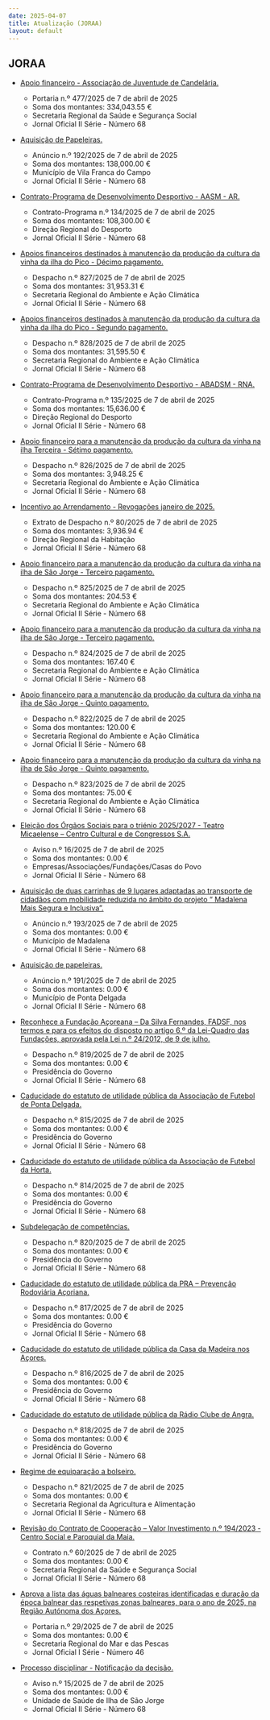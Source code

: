 ```yaml
---
date: 2025-04-07
title: Atualização (JORAA)
layout: default
---
```

## JORAA

* [Apoio financeiro - Associação de Juventude de Candelária.](https://jo.azores.gov.pt/#/ato/04435b15-d54d-48a9-99ff-89d4b9ef9850)
  * Portaria n.º 477/2025 de 7 de abril de 2025
  * Soma dos montantes: 334,043.55 €
  * Secretaria Regional da Saúde e Segurança Social
  * Jornal Oficial II Série - Número 68

* [Aquisição de Papeleiras.](https://jo.azores.gov.pt/#/ato/acff518e-cb19-435f-914c-e387eb3a0432)
  * Anúncio n.º 192/2025 de 7 de abril de 2025
  * Soma dos montantes: 138,000.00 €
  * Município de Vila Franca do Campo
  * Jornal Oficial II Série - Número 68

* [Contrato-Programa de Desenvolvimento Desportivo - AASM - AR.](https://jo.azores.gov.pt/#/ato/b7511949-0085-45ab-bf8c-b9cb5f723901)
  * Contrato-Programa n.º 134/2025 de 7 de abril de 2025
  * Soma dos montantes: 108,300.00 €
  * Direção Regional do Desporto
  * Jornal Oficial II Série - Número 68

* [Apoios financeiros destinados à manutenção da produção da cultura da vinha da ilha do Pico - Décimo pagamento.](https://jo.azores.gov.pt/#/ato/09e302b2-54aa-4ae8-913b-d7b6a98b12b9)
  * Despacho n.º 827/2025 de 7 de abril de 2025
  * Soma dos montantes: 31,953.31 €
  * Secretaria Regional do Ambiente e Ação Climática
  * Jornal Oficial II Série - Número 68

* [Apoios financeiros destinados à manutenção da produção da cultura da vinha da ilha do Pico - Segundo pagamento.](https://jo.azores.gov.pt/#/ato/03f0e39c-3b89-4e74-aa17-e9cb42410d13)
  * Despacho n.º 828/2025 de 7 de abril de 2025
  * Soma dos montantes: 31,595.50 €
  * Secretaria Regional do Ambiente e Ação Climática
  * Jornal Oficial II Série - Número 68

* [Contrato-Programa de Desenvolvimento Desportivo - ABADSM - RNA.](https://jo.azores.gov.pt/#/ato/9730b3f5-3d31-4746-bc85-f70f0cf3dedd)
  * Contrato-Programa n.º 135/2025 de 7 de abril de 2025
  * Soma dos montantes: 15,636.00 €
  * Direção Regional do Desporto
  * Jornal Oficial II Série - Número 68

* [Apoio financeiro para a manutenção da produção da cultura da vinha na ilha Terceira - Sétimo pagamento.](https://jo.azores.gov.pt/#/ato/e571f117-a794-4a96-b603-89028f40761a)
  * Despacho n.º 826/2025 de 7 de abril de 2025
  * Soma dos montantes: 3,948.25 €
  * Secretaria Regional do Ambiente e Ação Climática
  * Jornal Oficial II Série - Número 68

* [Incentivo ao Arrendamento - Revogações janeiro de 2025.](https://jo.azores.gov.pt/#/ato/e79dfe6d-83eb-4b03-ad91-c426a28f7940)
  * Extrato de Despacho n.º 80/2025 de 7 de abril de 2025
  * Soma dos montantes: 3,936.94 €
  * Direção Regional da Habitação
  * Jornal Oficial II Série - Número 68

* [Apoio financeiro para a manutenção da produção da cultura da vinha na ilha de São Jorge - Terceiro pagamento.](https://jo.azores.gov.pt/#/ato/f1ec2b64-0d1b-4a3e-acc4-e5d27c2c654c)
  * Despacho n.º 825/2025 de 7 de abril de 2025
  * Soma dos montantes: 204.53 €
  * Secretaria Regional do Ambiente e Ação Climática
  * Jornal Oficial II Série - Número 68

* [Apoio financeiro para a manutenção da produção da cultura da vinha na ilha de São Jorge - Terceiro pagamento.](https://jo.azores.gov.pt/#/ato/a648a684-6970-4c80-aa83-7769c0f44a8e)
  * Despacho n.º 824/2025 de 7 de abril de 2025
  * Soma dos montantes: 167.40 €
  * Secretaria Regional do Ambiente e Ação Climática
  * Jornal Oficial II Série - Número 68

* [Apoio financeiro para a manutenção da produção da cultura da vinha na ilha de São Jorge - Quinto pagamento.](https://jo.azores.gov.pt/#/ato/1dc99bb5-34e9-49cf-aaa0-fdbfb579be14)
  * Despacho n.º 822/2025 de 7 de abril de 2025
  * Soma dos montantes: 120.00 €
  * Secretaria Regional do Ambiente e Ação Climática
  * Jornal Oficial II Série - Número 68

* [Apoio financeiro para a manutenção da produção da cultura da vinha na ilha de São Jorge - Quinto pagamento.](https://jo.azores.gov.pt/#/ato/f50fffe6-cf85-4d58-a600-feb19594f9e0)
  * Despacho n.º 823/2025 de 7 de abril de 2025
  * Soma dos montantes: 75.00 €
  * Secretaria Regional do Ambiente e Ação Climática
  * Jornal Oficial II Série - Número 68

* [Eleição dos Órgãos Sociais para o triénio 2025/2027 - Teatro Micaelense – Centro Cultural e de Congressos S.A.](https://jo.azores.gov.pt/#/ato/ed32971a-c77d-41a7-9763-2c08cf33eb80)
  * Aviso n.º 16/2025 de 7 de abril de 2025
  * Soma dos montantes: 0.00 €
  * Empresas/Associações/Fundações/Casas do Povo
  * Jornal Oficial II Série - Número 68

* [Aquisição de duas carrinhas de 9 lugares adaptadas ao transporte de cidadãos com mobilidade reduzida no âmbito do projeto “ Madalena Mais Segura e Inclusiva”.](https://jo.azores.gov.pt/#/ato/cc804c3f-9ef6-476c-b69f-67396ef5bedc)
  * Anúncio n.º 193/2025 de 7 de abril de 2025
  * Soma dos montantes: 0.00 €
  * Município de Madalena
  * Jornal Oficial II Série - Número 68

* [Aquisição de papeleiras.](https://jo.azores.gov.pt/#/ato/405525d1-91d5-47be-af13-e9e6e4aedd54)
  * Anúncio n.º 191/2025 de 7 de abril de 2025
  * Soma dos montantes: 0.00 €
  * Município de Ponta Delgada
  * Jornal Oficial II Série - Número 68

* [Reconhece a Fundação Açoreana – Da Silva Fernandes, FADSF, nos termos e para os efeitos do disposto no artigo 6.º da Lei-Quadro das Fundações, aprovada pela Lei n.º 24/2012, de 9 de julho.](https://jo.azores.gov.pt/#/ato/eee58dc7-f200-46db-8bf7-e9bd7b5b757e)
  * Despacho n.º 819/2025 de 7 de abril de 2025
  * Soma dos montantes: 0.00 €
  * Presidência do Governo
  * Jornal Oficial II Série - Número 68

* [Caducidade do estatuto de utilidade pública da Associação de Futebol de Ponta Delgada.](https://jo.azores.gov.pt/#/ato/217d8026-dad7-46bc-93b2-7f06f6ae5f61)
  * Despacho n.º 815/2025 de 7 de abril de 2025
  * Soma dos montantes: 0.00 €
  * Presidência do Governo
  * Jornal Oficial II Série - Número 68

* [Caducidade do estatuto de utilidade pública da Associação de Futebol da Horta.](https://jo.azores.gov.pt/#/ato/8f3b061a-0f15-4dbb-96eb-61b9067cc725)
  * Despacho n.º 814/2025 de 7 de abril de 2025
  * Soma dos montantes: 0.00 €
  * Presidência do Governo
  * Jornal Oficial II Série - Número 68

* [Subdelegação de competências.](https://jo.azores.gov.pt/#/ato/59a62791-4af8-4b57-aab7-d322b0e2a4d0)
  * Despacho n.º 820/2025 de 7 de abril de 2025
  * Soma dos montantes: 0.00 €
  * Presidência do Governo
  * Jornal Oficial II Série - Número 68

* [Caducidade do estatuto de utilidade pública da PRA – Prevenção Rodoviária Açoriana.](https://jo.azores.gov.pt/#/ato/45947d44-d6f7-4faa-be14-a7b3723b62fb)
  * Despacho n.º 817/2025 de 7 de abril de 2025
  * Soma dos montantes: 0.00 €
  * Presidência do Governo
  * Jornal Oficial II Série - Número 68

* [Caducidade do estatuto de utilidade pública da Casa da Madeira nos Açores.](https://jo.azores.gov.pt/#/ato/b3b9c923-2c45-4bfc-9272-618da0808f97)
  * Despacho n.º 816/2025 de 7 de abril de 2025
  * Soma dos montantes: 0.00 €
  * Presidência do Governo
  * Jornal Oficial II Série - Número 68

* [Caducidade do estatuto de utilidade pública da Rádio Clube de Angra.](https://jo.azores.gov.pt/#/ato/deaa4f91-77a6-4900-89c5-35bcbe4f0996)
  * Despacho n.º 818/2025 de 7 de abril de 2025
  * Soma dos montantes: 0.00 €
  * Presidência do Governo
  * Jornal Oficial II Série - Número 68

* [Regime de equiparação a bolseiro.](https://jo.azores.gov.pt/#/ato/edf436cf-f4b7-42bf-bc48-7b0c0a107cd8)
  * Despacho n.º 821/2025 de 7 de abril de 2025
  * Soma dos montantes: 0.00 €
  * Secretaria Regional da Agricultura e Alimentação
  * Jornal Oficial II Série - Número 68

* [Revisão do Contrato de Cooperação – Valor Investimento n.º 194/2023 - Centro Social e Paroquial da Maia.](https://jo.azores.gov.pt/#/ato/dafac8a9-95b3-445c-970d-ed72166d4d04)
  * Contrato n.º 60/2025 de 7 de abril de 2025
  * Soma dos montantes: 0.00 €
  * Secretaria Regional da Saúde e Segurança Social
  * Jornal Oficial II Série - Número 68

* [Aprova a lista das águas balneares costeiras identificadas e duração da época balnear das respetivas zonas balneares, para o ano de 2025, na Região Autónoma dos Açores.](https://jo.azores.gov.pt/#/ato/5d0432f1-1b7e-4886-9992-c9a3de4cd73b)
  * Portaria n.º 29/2025 de 7 de abril de 2025
  * Soma dos montantes: 0.00 €
  * Secretaria Regional do Mar e das Pescas
  * Jornal Oficial I Série - Número 46

* [Processo disciplinar - Notificação da decisão.](https://jo.azores.gov.pt/#/ato/3da25cb0-f6fd-4311-a358-7ff4681c12b8)
  * Aviso n.º 15/2025 de 7 de abril de 2025
  * Soma dos montantes: 0.00 €
  * Unidade de Saúde de Ilha de São Jorge
  * Jornal Oficial II Série - Número 68
